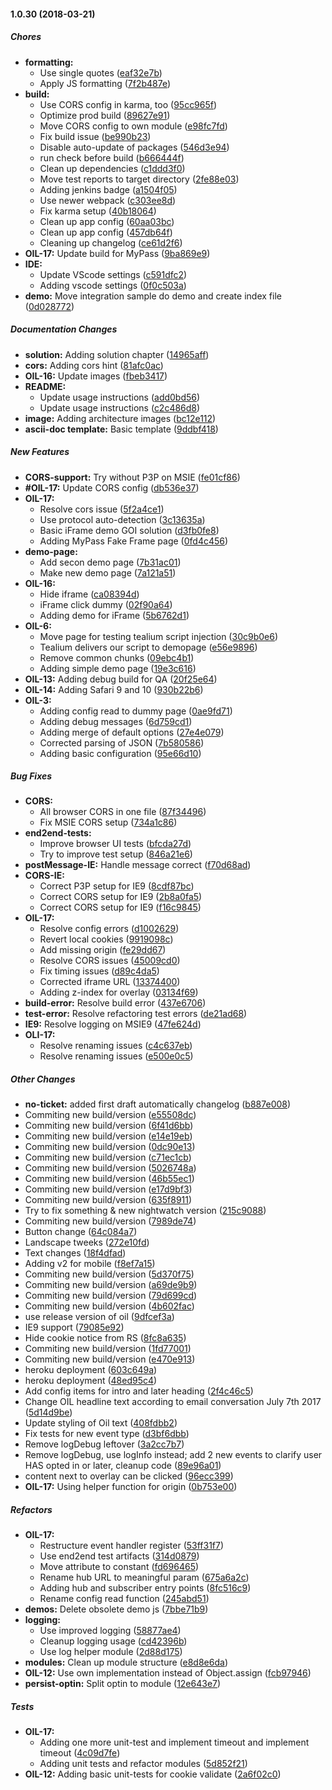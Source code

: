 #### 1.0.30 (2018-03-21)

##### Chores

* **formatting:**
  *  Use single quotes ([eaf32e7b](https://github.com/as-ideas/oil/commit/eaf32e7b969c5215716b026de63913e59c062488))
  *  Apply JS formatting ([7f2b487e](https://github.com/as-ideas/oil/commit/7f2b487e5d4dd0d4c98213e40e2b8b7c8f6d8423))
* **build:**
  *  Use CORS config in karma, too ([95cc965f](https://github.com/as-ideas/oil/commit/95cc965ffb5b41da7669cd4cd7641462eae8c654))
  *  Optimize prod build ([89627e91](https://github.com/as-ideas/oil/commit/89627e91d2b9a81918d2aa441f94dc9789ffd6e3))
  *  Move CORS config to own module ([e98fc7fd](https://github.com/as-ideas/oil/commit/e98fc7fd03330c238c3a874dca929a61148cf2e5))
  *  Fix build issue ([be990b23](https://github.com/as-ideas/oil/commit/be990b23b4011e65804f71783ffb6eee63126047))
  *  Disable auto-update of packages ([546d3e94](https://github.com/as-ideas/oil/commit/546d3e94532c26f05ff6da35c5b05177ee6254aa))
  *  run check before build ([b666444f](https://github.com/as-ideas/oil/commit/b666444fef01857e763f1165fa2d2ea2c64bcffd))
  *  Clean up dependencies ([c1ddd3f0](https://github.com/as-ideas/oil/commit/c1ddd3f02300f4c7048477e502205b0119b5d821))
  *  Move test reports to target directory ([2fe88e03](https://github.com/as-ideas/oil/commit/2fe88e039b16ebfdbb0b9a822f2a26a458ec0ecc))
  *  Adding jenkins badge ([a1504f05](https://github.com/as-ideas/oil/commit/a1504f05c659e7caa588099333798a87eb2475e9))
  *  Use newer webpack ([c303ee8d](https://github.com/as-ideas/oil/commit/c303ee8dcbb264ecfd149fa162532d3baca8d84e))
  *  Fix karma setup ([40b18064](https://github.com/as-ideas/oil/commit/40b180642bc3c9f0089d093dca8ceb1d93ac9df1))
  *  Clean up app config ([60aa03bc](https://github.com/as-ideas/oil/commit/60aa03bc81aa965bfb8e0f1abfaf39157b82a75b))
  *  Clean up app config ([457db64f](https://github.com/as-ideas/oil/commit/457db64f3327b536177deab6b041cf29afd55298))
  *  Cleaning up changelog ([ce61d2f6](https://github.com/as-ideas/oil/commit/ce61d2f6f0dec6bc7c24370c98a13c817e7e200f))
* **OIL-17:**  Update build for MyPass ([9ba869e9](https://github.com/as-ideas/oil/commit/9ba869e95b64d191888528000d427a960e197142))
* **IDE:**
  *  Update VScode settings ([c591dfc2](https://github.com/as-ideas/oil/commit/c591dfc2dfacd1be4fad5a9359f5e802edd5332b))
  *  Adding vscode settings ([0f0c503a](https://github.com/as-ideas/oil/commit/0f0c503acfb6d1872a6af06da80347986bc4212d))
* **demo:**  Move integration sample do demo and create index file ([0d028772](https://github.com/as-ideas/oil/commit/0d0287729fb9367da6fd75804c28e0afdd4a9b43))

##### Documentation Changes

* **solution:**  Adding solution chapter ([14965aff](https://github.com/as-ideas/oil/commit/14965aff09ee5cf8dee163c00460abef02609a2d))
* **cors:**  Adding cors hint ([81afc0ac](https://github.com/as-ideas/oil/commit/81afc0ac211b9beb9a316ecdc7961cd429261292))
* **OIL-16:**  Update images ([fbeb3417](https://github.com/as-ideas/oil/commit/fbeb34178bbcef21581ab35b1c1538d0d195a859))
* **README:**
  *  Update usage instructions ([add0bd56](https://github.com/as-ideas/oil/commit/add0bd563a1f3f3f229df598dae16c555ec2f78e))
  *  Update usage instructions ([c2c486d8](https://github.com/as-ideas/oil/commit/c2c486d8308ab41a2ea147d4afe29ff255645ca3))
* **image:**  Adding architecture images ([bc12e112](https://github.com/as-ideas/oil/commit/bc12e112867760f51241903873bdb869fec1fb7b))
* **ascii-doc template:**  Basic template ([9ddbf418](https://github.com/as-ideas/oil/commit/9ddbf4184cc647f7c06f095b20c0ccd25bd14f3d))

##### New Features

* **CORS-support:**  Try without P3P on MSIE ([fe01cf86](https://github.com/as-ideas/oil/commit/fe01cf86f9471c7eb758b2f04aef0c1b49ddd737))
* **#OIL-17:**  Update CORS config ([db536e37](https://github.com/as-ideas/oil/commit/db536e3760bbd62334c506e4c7d996269d107851))
* **OIL-17:**
  *  Resolve cors issue ([5f2a4ce1](https://github.com/as-ideas/oil/commit/5f2a4ce19ad701acd4d2a86ea5a3d8e65358edc4))
  *  Use protocol auto-detection ([3c13635a](https://github.com/as-ideas/oil/commit/3c13635a6cd965ac5c3a455a2afb1ce05b7a719b))
  *  Basic iFrame demo GOI solution ([d3fb0fe8](https://github.com/as-ideas/oil/commit/d3fb0fe8530ea6b15d38f7252bf3961026d20aac))
  *  Adding MyPass Fake Frame page ([0fd4c456](https://github.com/as-ideas/oil/commit/0fd4c456ce5e741eccb362f958c2306fb0c0f93f))
* **demo-page:**
  *  Add secon demo page ([7b31ac01](https://github.com/as-ideas/oil/commit/7b31ac01e6a3e033c5a7d7b05da7bbcac34fcb5e))
  *  Make new demo page ([7a121a51](https://github.com/as-ideas/oil/commit/7a121a51648586274e5b2283cbb355048ac33c9c))
* **OIL-16:**
  *  Hide iframe ([ca08394d](https://github.com/as-ideas/oil/commit/ca08394dd18464dcf644fae5fab01727124833dc))
  *  iFrame click dummy ([02f90a64](https://github.com/as-ideas/oil/commit/02f90a643857517f45933a3324c7c96cf9a43590))
  *  Adding demo for iFrame ([5b6762d1](https://github.com/as-ideas/oil/commit/5b6762d1fc38508132fc300187723dc350fdea90))
* **OIL-6:**
  *  Move page for testing tealium script injection ([30c9b0e6](https://github.com/as-ideas/oil/commit/30c9b0e6c6642efab103148a4d2149eb28b34e3d))
  *  Tealium delivers our script to demopage ([e56e9896](https://github.com/as-ideas/oil/commit/e56e9896ad7dd22582fd63df5db9cb1cb8cbb170))
  *  Remove common chunks ([09ebc4b1](https://github.com/as-ideas/oil/commit/09ebc4b1e1d6aa610696d417553504dbcb7d65d0))
  *  Adding simple demo page ([19e3c616](https://github.com/as-ideas/oil/commit/19e3c616d8d9069969c6f523829c6963d10025c9))
* **OIL-13:**  Adding debug build for QA ([20f25e64](https://github.com/as-ideas/oil/commit/20f25e6469f2bcabbeb55520343a5501c0f6ba6f))
* **OIL-14:**  Adding Safari 9 and 10 ([930b22b6](https://github.com/as-ideas/oil/commit/930b22b62f6a3d402dbf54fd3e43ace58fe15666))
* **OIL-3:**
  *  Adding config read to dummy page ([0ae9fd71](https://github.com/as-ideas/oil/commit/0ae9fd71934a046a8975a10117155872e0e61f62))
  *  Adding debug messages ([6d759cd1](https://github.com/as-ideas/oil/commit/6d759cd126fb0b3d0081f4ce745116a738acb400))
  *  Adding merge of default options ([27e4e079](https://github.com/as-ideas/oil/commit/27e4e079cfca0da8c77dcaf03367e2e014cb74e0))
  *  Corrected parsing of JSON ([7b580586](https://github.com/as-ideas/oil/commit/7b5805868ce14babb660fbe1810726f3f3bdfde2))
  *  Adding basic configuration ([95e66d10](https://github.com/as-ideas/oil/commit/95e66d1085f0e469e847c6488ccbc46f8a8fd735))

##### Bug Fixes

* **CORS:**
  *  All browser CORS in one file ([87f34496](https://github.com/as-ideas/oil/commit/87f34496a4f76e9eba1c3dc33675b067add6a9a4))
  *  Fix MSIE CORS setup ([734a1c86](https://github.com/as-ideas/oil/commit/734a1c86517a8c8e570e8856c11bca633a5403f4))
* **end2end-tests:**
  *  Improve browser UI tests ([bfcda27d](https://github.com/as-ideas/oil/commit/bfcda27d9f1c6f45bd99cee4aa0367f146902351))
  *  Try to improve test setup ([846a21e6](https://github.com/as-ideas/oil/commit/846a21e62507f05fc2f8b6c76c3f5fc3d1203ceb))
* **postMessage-IE:**  Handle message correct ([f70d68ad](https://github.com/as-ideas/oil/commit/f70d68adddbe6cfa89f9fe672ee135bcdb11fc03))
* **CORS-IE:**
  *  Correct P3P setup for IE9 ([8cdf87bc](https://github.com/as-ideas/oil/commit/8cdf87bca3cd7db3324ca2a44b424fd7cd4b75f1))
  *  Correct CORS setup for IE9 ([2b8a0fa5](https://github.com/as-ideas/oil/commit/2b8a0fa58e993d7bb6ba3252cefabc6b9810646a))
  *  Correct CORS setup for IE9 ([f16c9845](https://github.com/as-ideas/oil/commit/f16c9845a4d5cce48b74b96309b4dcea61ba46df))
* **OIL-17:**
  *  Resolve config errors ([d1002629](https://github.com/as-ideas/oil/commit/d100262946107c3d31521eb11c64f470dca7eb86))
  *  Revert local cookies ([9919098c](https://github.com/as-ideas/oil/commit/9919098c2c4b54be9b43141f71a59853157cfbe5))
  *  Add missing origin ([fe29dd67](https://github.com/as-ideas/oil/commit/fe29dd67c5c2be1ed54a9e1e4fc93138c4f82d34))
  *  Resolve CORS issues ([45009cd0](https://github.com/as-ideas/oil/commit/45009cd0347615eec3a0466850d4dc64669b633c))
  *  Fix timing issues ([d89c4da5](https://github.com/as-ideas/oil/commit/d89c4da5d0a39f45df023d5cc18b8dd1dbcb74df))
  *  Corrected iframe URL ([13374400](https://github.com/as-ideas/oil/commit/1337440055394e45f3f2075b1dd38f3bd4ea4efb))
  *  Adding z-index for overlay ([03134f69](https://github.com/as-ideas/oil/commit/03134f694fc873ab88b300e83c58ba46f1eb6426))
* **build-error:**  Resolve build error ([437e6706](https://github.com/as-ideas/oil/commit/437e6706ebf7210c5e6f3eeefd6e8baddf9b1fe2))
* **test-error:**  Resolve refactoring test errors ([de21ad68](https://github.com/as-ideas/oil/commit/de21ad68604acc3e316df3624b98de290bd1495e))
* **IE9:**  Resolve logging on MSIE9 ([47fe624d](https://github.com/as-ideas/oil/commit/47fe624d7b561c5447c320c3d9e29d64ec22a2a9))
* **OLI-17:**
  *  Resolve renaming issues ([c4c637eb](https://github.com/as-ideas/oil/commit/c4c637eb5453c5d801f6cd12d616f01327594a3c))
  *  Resolve renaming issues ([e500e0c5](https://github.com/as-ideas/oil/commit/e500e0c5b9593ea1a4737ad7d24e1fb0d93c4f46))

##### Other Changes

* **no-ticket:**  added first draft automatically changelog ([b887e008](https://github.com/as-ideas/oil/commit/b887e008605afa3bf4b165a450eb097a59cbfb0b))
*  Commiting new build/version ([e55508dc](https://github.com/as-ideas/oil/commit/e55508dcabcb9cd61406b18b70e071c94798edc9))
*  Commiting new build/version ([6f41d6bb](https://github.com/as-ideas/oil/commit/6f41d6bb915eb22555e548876c323044acb2770e))
*  Commiting new build/version ([e14e19eb](https://github.com/as-ideas/oil/commit/e14e19ebfc94eecafa58909fb9fed3fc3ea2b2e1))
*  Commiting new build/version ([0dc90e13](https://github.com/as-ideas/oil/commit/0dc90e1367489efe773d5072601ac283711fdf6f))
*  Commiting new build/version ([c71ec1cb](https://github.com/as-ideas/oil/commit/c71ec1cb6be5d2a45ecb8b5c1b6eb88ec98840a7))
*  Commiting new build/version ([5026748a](https://github.com/as-ideas/oil/commit/5026748ad8579d1c0452d28a26e057ce1ef3a63e))
*  Commiting new build/version ([46b55ec1](https://github.com/as-ideas/oil/commit/46b55ec17e62402a7b5542169e4b36ea0d2bdafa))
*  Commiting new build/version ([e17d9bf3](https://github.com/as-ideas/oil/commit/e17d9bf313ebf2a63ff0be596f77ac390aa36480))
*  Commiting new build/version ([635f8911](https://github.com/as-ideas/oil/commit/635f89112ae373579cd678de1936e5b128697489))
*  Try to fix something & new nightwatch version ([215c9088](https://github.com/as-ideas/oil/commit/215c90880a51f25c3f8d97bf27f7c182bacac5ff))
*  Commiting new build/version ([7989de74](https://github.com/as-ideas/oil/commit/7989de7414a54b2eaa948a4355fc8e916bf864d6))
*  Button change ([64c084a7](https://github.com/as-ideas/oil/commit/64c084a7e0addf7b18bf9011da0e85b7e24a431d))
*  Landscape tweeks ([272e10fd](https://github.com/as-ideas/oil/commit/272e10fdc4072c92b371e178828368964e4174ee))
*  Text changes ([18f4dfad](https://github.com/as-ideas/oil/commit/18f4dfad04f87242f3e454790a5da0c5ed173403))
*  Adding v2 for mobile ([f8ef7a15](https://github.com/as-ideas/oil/commit/f8ef7a1537e489de5ee0c6e0c15df20350364eab))
*  Commiting new build/version ([5d370f75](https://github.com/as-ideas/oil/commit/5d370f75d3c665d60a8bc5b43d5988ce0e31d5b4))
*  Commiting new build/version ([a69de9b9](https://github.com/as-ideas/oil/commit/a69de9b9c67917ec3c4c411dee93496b6384c8fc))
*  Commiting new build/version ([79d699cd](https://github.com/as-ideas/oil/commit/79d699cda62ef5bafea73f5a16b55221825618af))
*  Commiting new build/version ([4b602fac](https://github.com/as-ideas/oil/commit/4b602facaaa14ad08b48fdda68a3fc8fe3fa6e5c))
*  use release version of oil ([9dfcef3a](https://github.com/as-ideas/oil/commit/9dfcef3abe7cb448b71125c12499e7a3988f39a1))
*  IE9 support ([79085e92](https://github.com/as-ideas/oil/commit/79085e92e43e2af6719dd82ed52ecbdbbd9306ed))
*  Hide cookie notice from RS ([8fc8a635](https://github.com/as-ideas/oil/commit/8fc8a635c571d7c94aa4b01b0efcf70cf2ab1a15))
*  Commiting new build/version ([1fd77001](https://github.com/as-ideas/oil/commit/1fd77001b3dee3ea6084ccf808f5c471dc12daa9))
*  Commiting new build/version ([e470e913](https://github.com/as-ideas/oil/commit/e470e91317792cf380dbd4e3a5963562d850a392))
*  heroku deployment ([603c649a](https://github.com/as-ideas/oil/commit/603c649a43774f89bce37656741a3eac97c57ccc))
*  heroku deployment ([48ed95c4](https://github.com/as-ideas/oil/commit/48ed95c4da3fb1ba0bd8df7110ebfc2dbbbed737))
*  Add config items for intro and later heading ([2f4c46c5](https://github.com/as-ideas/oil/commit/2f4c46c558b3eb5051f275f3879e6f3d3212378f))
*  Change OIL headline text according to email conversation July 7th 2017 ([5d14d9be](https://github.com/as-ideas/oil/commit/5d14d9be1dd53df37715f1e0bb79c4e406121fed))
*  Update styling of Oil text ([408fdbb2](https://github.com/as-ideas/oil/commit/408fdbb2f6acfcd1db8c2f04222ae3c0fc7d0a6c))
*  Fix tests for new event type ([d3bf6dbb](https://github.com/as-ideas/oil/commit/d3bf6dbbb03ce2127a12494cb3d7e01d2be02581))
*  Remove logDebug leftover ([3a2cc7b7](https://github.com/as-ideas/oil/commit/3a2cc7b727e222fb11948e26fada5c18f7c85f8c))
*  Remove logDebug, use logInfo instead; add 2 new events to clarify user HAS opted in or later, cleanup code ([89e96a01](https://github.com/as-ideas/oil/commit/89e96a011b2c2451079bda351039c156f54a7562))
*  content next to overlay can be clicked ([96ecc399](https://github.com/as-ideas/oil/commit/96ecc399d41383db375e40134c2f43cd21166813))
* **OIL-17:**  Using helper function for origin ([0b753e00](https://github.com/as-ideas/oil/commit/0b753e004fc4f89044751716c66147922b39511b))

##### Refactors

* **OIL-17:**
  *  Restructure event handler register ([53ff31f7](https://github.com/as-ideas/oil/commit/53ff31f73e11a977ce5442981494526065eca6ee))
  *  Use end2end test artifacts ([314d0879](https://github.com/as-ideas/oil/commit/314d0879c9dec3a49c29865a11e21e2736c28c27))
  *  Move attribute to constant ([fd696465](https://github.com/as-ideas/oil/commit/fd6964654223f0b413a7d5484cd3410876bb898d))
  *  Rename hub URL to meaningful param ([675a6a2c](https://github.com/as-ideas/oil/commit/675a6a2cb494d4b801a3a3674e928e61af222bc3))
  *  Adding hub and subscriber entry points ([8fc516c9](https://github.com/as-ideas/oil/commit/8fc516c9373c3600f25997d4bb012e2a56f3f9a4))
  *  Rename config read function ([245abd51](https://github.com/as-ideas/oil/commit/245abd51dfd078c77f9a5baa08d79cde7011f7a9))
* **demos:**  Delete obsolete demo js ([7bbe71b9](https://github.com/as-ideas/oil/commit/7bbe71b9aa819ab7f3dbd6851fbabf062c630bcd))
* **logging:**
  *  Use improved logging ([58877ae4](https://github.com/as-ideas/oil/commit/58877ae4d4e7e700f7d4eac6e2803606b96c6f53))
  *  Cleanup logging usage ([cd42396b](https://github.com/as-ideas/oil/commit/cd42396b5639736c704e022a5e1b5ec9f1d78dc4))
  *  Use log helper module ([2d88d175](https://github.com/as-ideas/oil/commit/2d88d1759b31595889f1278a497bfb6c7d842571))
* **modules:**  Clean up module structure ([e8d8e6da](https://github.com/as-ideas/oil/commit/e8d8e6dafedf6b55b2a5f63fc2e3d4312e223b9a))
* **OIL-12:**  Use own implementation instead of Object.assign ([fcb97946](https://github.com/as-ideas/oil/commit/fcb97946a64b5e2bb03970f234fa7433b7d36e2e))
* **persist-optin:**  Split optin to module ([12e643e7](https://github.com/as-ideas/oil/commit/12e643e726031d86b977c4fe5e9ff2ecb1e1b473))

##### Tests

* **OIL-17:**
  *  Adding one more unit-test and implement timeout and implement timeout ([4c09d7fe](https://github.com/as-ideas/oil/commit/4c09d7fe853acafcf92b7ef1ca1d069bd78d4c37))
  *  Adding unit tests and refactor modules ([5d852f21](https://github.com/as-ideas/oil/commit/5d852f21bf5a4965171a88f3c7090304df85493c))
* **OIL-12:**  Adding basic unit-tests for cookie validate ([2a6f02c0](https://github.com/as-ideas/oil/commit/2a6f02c0c7fe637925349e3c16c35e5f163753d1))

